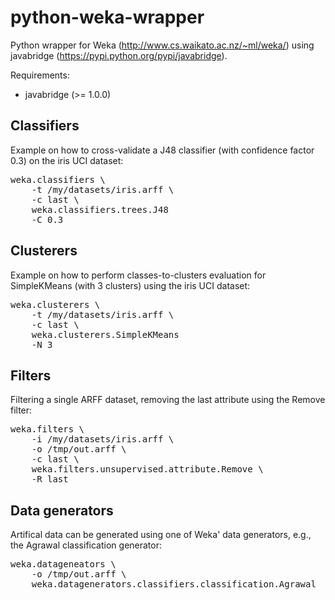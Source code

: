 python-weka-wrapper
===================

Python wrapper for Weka (http://www.cs.waikato.ac.nz/~ml/weka/) 
using javabridge (https://pypi.python.org/pypi/javabridge).

Requirements:

* javabridge (>= 1.0.0)


Classifiers
-----------

Example on how to cross-validate a J48 classifier (with confidence factor 0.3)
on the iris UCI dataset:

<pre>
weka.classifiers \
    -t /my/datasets/iris.arff \
    -c last \
    weka.classifiers.trees.J48
    -C 0.3
</pre>

Clusterers
----------

Example on how to perform classes-to-clusters evaluation for SimpleKMeans (with 3 clusters)
using the iris UCI dataset:

<pre>
weka.clusterers \
    -t /my/datasets/iris.arff \
    -c last \
    weka.clusterers.SimpleKMeans
    -N 3
</pre>

Filters
-------

Filtering a single ARFF dataset, removing the last attribute using the Remove filter:

<pre>
weka.filters \
    -i /my/datasets/iris.arff \
    -o /tmp/out.arff \
    -c last \
    weka.filters.unsupervised.attribute.Remove \
    -R last
</pre>

Data generators
---------------

Artifical data can be generated using one of Weka' data generators, e.g., the Agrawal classification generator:

<pre>
weka.datageneators \
    -o /tmp/out.arff \
    weka.datagenerators.classifiers.classification.Agrawal
</pre>
